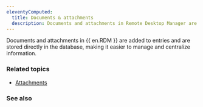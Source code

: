 ```yaml
---
eleventyComputed:
  title: Documents & attachments
  description: Documents and attachments in Remote Desktop Manager are added to entries and are stored directly in the database, making it easier to manage and centralize information.
---
```


Documents and attachments in {{ en.RDM }} are added to entries and are stored directly in the database, making it easier to manage and centralize information.

### Related topics  

* [Attachments](https://docs.devolutions.net/rdm/windows/commands/view/layout/attachments/)  

### See also  
